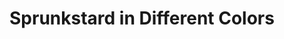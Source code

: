 ---
slug: sprunkstard-in-different-colors
title: Sprunkstard in Different Colors
description: "Sprunkstard in Different Colors is an exciting online game. Play for free directly in your browser!"
icon: /images/new_mods/Sprunkstard in Different Colors.png
url: https://wowtbc.net/sprunkin/sprunkstard-different-color/index.html
previewImage: /images/new_mods/Sprunkstard in Different Colors.png
type: new mods

# SEO配置
seo:
  title: "Sprunkstard in Different Colors - Play Free Online Game | Fun Browser Games"
  description: "Sprunkstard in Different Colors - Play this fun online game for free in your browser. No download required!"
  ogImage: "/images/new_mods/Sprunkstard in Different Colors.png"
  keywords: "sprunkstard-in-different-colors, online game, browser game, free game, new mods game, play online"

videoUrls:
  - https://www.youtube.com/embed/example1
  - https://www.youtube.com/embed/example2

whyPlay:
  title: "Why Play Sprunkstard in Different Colors?"
  items:
    - "Immersive Gameplay: Sprunkstard in Different Colors offers an engaging and immersive gaming experience that will keep you entertained for hours"
    - "Challenging Levels: Test your skills with increasingly difficult challenges and obstacles"
    - "Beautiful Graphics: Enjoy stunning visuals and smooth animations that bring the game world to life"
    - "Regular Updates: New content and features are added regularly to keep the game fresh and exciting"
    - "Free to Play: Experience all the fun without spending a penny"
    - "Community Features: Connect with other players, share strategies, and compete for high scores"
    - "Cross-Platform: Play on any device with a web browser, no downloads required"

features:
  title: "Key Features of Sprunkstard in Different Colors"
  image: "/images/new_mods/Sprunkstard in Different Colors.png"
  items:
    - "Intuitive Controls: Easy to learn controls make Sprunkstard in Different Colors accessible for players of all skill levels"
    - "Multiple Game Modes: Enjoy various gameplay options that provide different challenges and experiences"
    - "Character Customization: Personalize your gaming experience with unique characters and items"
    - "Achievement System: Complete special tasks to earn rewards and recognition"
    - "Leaderboards: Compete with players worldwide and see who can achieve the highest scores"

characteristics:
  title: "Game Characteristics"
  image: "/images/new_mods/Sprunkstard in Different Colors.png"
  items:
    - "Genre: New mods game with elements of strategy and skill"
    - "Difficulty: Suitable for both casual gamers and those seeking a challenge"
    - "Play Time: Quick sessions or extended gameplay, depending on your preference"
    - "Art Style: Vibrant and engaging visuals that enhance the gaming experience"
    - "Sound Design: Immersive audio that complements the gameplay perfectly"

info: "Sprunkstard in Different Colors is an exciting online game that offers players a unique and engaging gaming experience. With its intuitive controls, stunning visuals, and challenging gameplay, Sprunkstard in Different Colors provides hours of entertainment for players of all ages and skill levels. Whether you're looking for a quick gaming session during a break or an extended play session, Sprunkstard in Different Colors delivers an immersive experience that will keep you coming back for more. The game features multiple levels of increasing difficulty, ensuring that players are constantly challenged as they progress. With regular updates adding new content and features, Sprunkstard in Different Colors remains fresh and exciting, providing endless entertainment options for its growing community of players."

howToPlayIntro: "Welcome to Sprunkstard in Different Colors! This guide will walk you through the basics and help you master the game. Whether you're a beginner or looking to improve your skills, these tips and instructions will enhance your gaming experience."

howToPlaySteps:
  - title: "Getting Started"
    description: "Begin your Sprunkstard in Different Colors adventure by familiarizing yourself with the controls. Use your keyboard or mouse to navigate through the game interface. The tutorial will guide you through the basic mechanics and help you understand the objectives."
  - title: "Understanding the Objectives"
    description: "In Sprunkstard in Different Colors, your main goal is to progress through levels by completing specific objectives. Each level presents unique challenges that require different strategies and approaches."
  - title: "Mastering the Controls"
    description: "Practice using the controls to improve your precision and reaction time. Sprunkstard in Different Colors requires quick reflexes and strategic thinking to overcome obstacles and defeat opponents."
  - title: "Utilizing Power-ups"
    description: "Collect power-ups throughout the game to enhance your abilities and overcome difficult challenges. Each power-up offers unique advantages that can be crucial for success."
  - title: "Developing Strategies"
    description: "As you progress in Sprunkstard in Different Colors, develop effective strategies for different scenarios. Analyze patterns, anticipate challenges, and adapt your approach to maximize your performance."

faq:
  title: "Frequently Asked Questions about Sprunkstard in Different Colors"
  items:
    - question: "Is Sprunkstard in Different Colors free to play?"
      answer: "Yes, Sprunkstard in Different Colors is completely free to play directly in your web browser. No downloads or purchases are required to enjoy the full game experience."
    - question: "Can I play Sprunkstard in Different Colors on mobile devices?"
      answer: "Yes, Sprunkstard in Different Colors is optimized for both desktop and mobile play. You can enjoy the game on any device with a web browser and internet connection."
    - question: "Are there any in-game purchases?"
      answer: "While Sprunkstard in Different Colors is free to play, there may be optional in-game purchases available for cosmetic items or additional features that don't affect core gameplay."
    - question: "How often is Sprunkstard in Different Colors updated?"
      answer: "The developers regularly update Sprunkstard in Different Colors with new content, features, and improvements based on player feedback and game performance."
    - question: "Can I play Sprunkstard in Different Colors offline?"
      answer: "Currently, Sprunkstard in Different Colors requires an internet connection to play as it's a browser-based online game."
    - question: "Is Sprunkstard in Different Colors suitable for children?"
      answer: "Yes, Sprunkstard in Different Colors is designed to be family-friendly and suitable for players of all ages."
    - question: "How do I report bugs or issues?"
      answer: "If you encounter any problems while playing Sprunkstard in Different Colors, you can report them through the game's support page or contact the developers directly through their website."
    - question: "Still Have Questions?"
      answer: "If you have additional questions about Sprunkstard in Different Colors that aren't covered in this FAQ, please visit our support center or contact our customer service team for assistance."
---